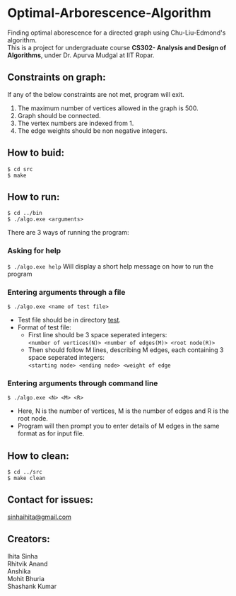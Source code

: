 # Optimal-Arborescence-Algorithm
Finding optimal aborescence for a directed graph using Chu-Liu-Edmond's algorithm.<br>
This is a project for undergraduate course **CS302- Analysis and Design of Algorithms**, under Dr. Apurva Mudgal at IIT Ropar.

## Constraints on graph:
If any of the below constraints are not met, program will exit.
1. The maximum number of vertices allowed in the graph is 500.
2. Graph should be connected.
3. The vertex numbers are indexed from 1.
4. The edge weights should be non negative integers.

## How to buid:
```console
$ cd src
$ make
```

## How to run:
```console
$ cd ../bin
$ ./algo.exe <arguments>
```
There are 3 ways of running the program:

### Asking for help
`$ ./algo.exe help`
Will display a short help message on how to run the program

### Entering arguments through a file
`$ ./algo.exe <name of test file>`<br>
- Test file should be in directory [test](test/).
- Format of test file:
    - First line should be 3 space seperated integers:<br>
        `<number of vertices(N)> <number of edges(M)> <root node(R)>`
    - Then should follow M lines, describing M edges, each containing 3 space seperated integers:<br>
        `<starting node> <ending node> <weight of edge`

### Entering arguments through command line
`$ ./algo.exe <N> <M> <R>`<br>
- Here, N is the number of vertices, M is the number of edges and R is the root node.
- Program will then prompt you to enter details of M edges in the same format as for input file.

## How to clean:
```console
$ cd ../src
$ make clean
```

## Contact for issues:
sinhaihita@gmail.com

## Creators:
Ihita Sinha<br>
Rhitvik Anand<br>
Anshika<br>
Mohit Bhuria<br>
Shashank Kumar<br>
